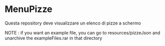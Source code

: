 # MenuPizze
Questa repository deve visualizzare un elenco di pizze a schermo

NOTE : if you want an example file, you can go to resources/pizzeJson and unarchive the exampleFiles.rar in that directory
